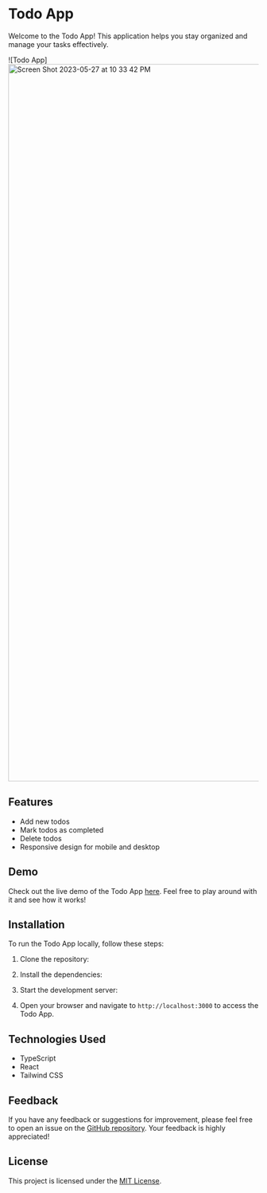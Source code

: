 # Todo App

Welcome to the Todo App! This application helps you stay organized and manage your tasks effectively.

![Todo App]
<img width="1439" alt="Screen Shot 2023-05-27 at 10 33 42 PM" src="https://github.com/Fernandoleano/Todo-App-TS/assets/68082556/86e4e27e-b0d4-4862-872e-120a82ae0af9">

## Features

- Add new todos
- Mark todos as completed
- Delete todos
- Responsive design for mobile and desktop

## Demo

Check out the live demo of the Todo App [here](https://todo-app-ts-three.vercel.app/). Feel free to play around with it and see how it works!

## Installation

To run the Todo App locally, follow these steps:

1. Clone the repository:

2. Install the dependencies:

3. Start the development server:

4. Open your browser and navigate to `http://localhost:3000` to access the Todo App.

## Technologies Used

- TypeScript
- React
- Tailwind CSS

## Feedback

If you have any feedback or suggestions for improvement, please feel free to open an issue on the [GitHub repository](https://github.com/fernandoleano/todo-app). Your feedback is highly appreciated!

## License

This project is licensed under the [MIT License](LICENSE).
